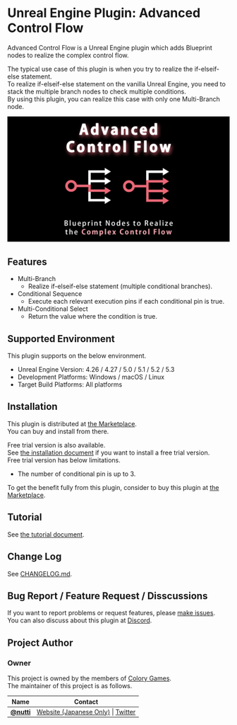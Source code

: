 # Unreal Engine Plugin: Advanced Control Flow

Advanced Control Flow is a Unreal Engine plugin which adds Blueprint nodes to realize the complex control flow.

The typical use case of this plugin is when you try to realize the if-elseif-else statement.  
To realize if-elseif-else statement on the vanilla Unreal Engine, you need to stack the multiple branch nodes to check multiple conditions.  
By using this plugin, you can realize this case with only one Multi-Branch node.

![](docs/images/thumbnail/advanced_control_flow.png)

## Features

* Multi-Branch
  * Realize if-elseif-else statement (multiple conditional branches).
* Conditional Sequence
  * Execute each relevant execution pins if each conditional pin is true.
* Multi-Conditional Select
  * Return the value where the condition is true.

## Supported Environment

This plugin supports on the below environment.

* Unreal Engine Version: 4.26 / 4.27 / 5.0 / 5.1 / 5.2 / 5.3
* Development Platforms: Windows / macOS / Linux
* Target Build Platforms: All platforms

## Installation

This plugin is distributed at [the Marketplace](https://www.unrealengine.com/marketplace/en-US/product/advanced-control-flow).  
You can buy and install from there.

Free trial version is also available.  
See [the installation document](docs/installation.md) if you want to install a free trial version.  
Free trial version has below limitations.

* The number of conditional pin is up to 3.

To get the benefit fully from this plugin, consider to buy this plugin at [the Marketplace](https://www.unrealengine.com/marketplace/en-US/product/advanced-control-flow).

## Tutorial

See [the tutorial document](docs/tutorial.md).

## Change Log

See [CHANGELOG.md](CHANGELOG.md).

## Bug Report / Feature Request / Disscussions

If you want to report problems or request features, please [make issues](https://github.com/colory-games/UEPlugin-AdvancedControlFlow/issues).  
You can also discuss about this plugin at [Discord](https://discord.gg/F9cRxfAuJd).

## Project Author

### Owner

This project is owned by the members of [Colory Games](https://colory-games.net/).  
The maintainer of this project is as follows.

|Name|Contact|
|---|---|
|[**@nutti**](https://github.com/nutti)|[Website (Japanese Only)](https://colorful-pico.net/) \| [Twitter](https://twitter.com/nutti__)|
